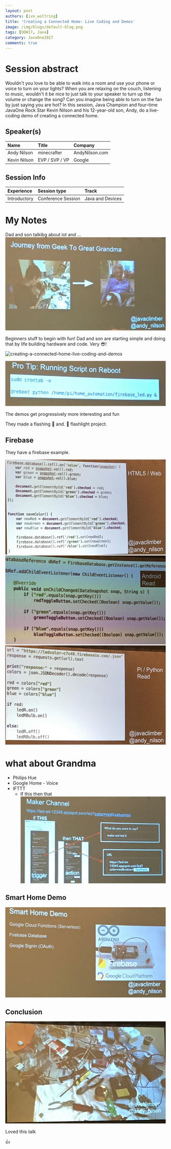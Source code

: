 ```yaml
---
layout: post
authors: [ivo_woltring]
title: 'Creating a Connected Home: Live Coding and Demos'
image: /img/blogs/default-blog.png
tags: [OOW17, Java]
category: JavaOne2017
comments: true
---
```


# Session abstract

Wouldn't you love to be able to walk into a room and use your phone or voice to turn on your lights? When you are relaxing on the couch, listening to music, wouldn't it be nice to just talk to your speaker to turn up the volume or change the song? Can you imagine being able to turn on the fan by just saying you are hot? In this session, Java Champion and four-time JavaOne Rock Star Kevin Nilson and his 12-year-old son, Andy, do a live-coding demo of creating a connected home.
<!--more-->
## Speaker(s)

|Name|Title|Company|
|:---|:---|:---|
|Andy Nilson|minecrafter|AndyNilson.com|
|Kevin Nilson|EVP / SVP / VP|Google|


## Session Info

| Experience | Session type | Track  |
|:-----------|:-------------|:-------|
| Introductory | Conference Session | Java and Devices |

# My Notes

Dad and son talkibg about iot and ...
![creating-a-connected-home-live-coding-and-demos](/img/blogs/2017/creating-a-connected-home-live-coding-and-demos/CON2991__creating-a-connected-home-live-coding-and-demos.jpg)

Beginners stuff to begin with fun! Dad and son are starting simple and doing that by life building hardware and code. Very 😎!

![creating-a-connected-home-live-coding-and-demos](/img/blogs/2017/creating-a-connected-home-live-coding-and-demos/CON2991__creating-a-connected-home-live-coding-and-demos_1.jpg)

![creating-a-connected-home-live-coding-and-demos](/img/blogs/2017/creating-a-connected-home-live-coding-and-demos/CON2991__creating-a-connected-home-live-coding-and-demos_2.jpg)

The demos get progressively more interesting and fun

They made a flashing  🎃 and. 👻 flashlight project. 

## Firebase 

They have a firebase example.

![creating-a-connected-home-live-coding-and-demos](/img/blogs/2017/creating-a-connected-home-live-coding-and-demos/CON2991__creating-a-connected-home-live-coding-and-demos_3.jpg)
![creating-a-connected-home-live-coding-and-demos](/img/blogs/2017/creating-a-connected-home-live-coding-and-demos/CON2991__creating-a-connected-home-live-coding-and-demos_4.jpg)
![creating-a-connected-home-live-coding-and-demos](/img/blogs/2017/creating-a-connected-home-live-coding-and-demos/CON2991__creating-a-connected-home-live-coding-and-demos_5.jpg)

# what about Grandma

* Philips Hue
* Google Home - Voice
* IFTTT
	* If this then that
![creating-a-connected-home-live-coding-and-demos](/img/blogs/2017/creating-a-connected-home-live-coding-and-demos/CON2991__creating-a-connected-home-live-coding-and-demos_6.jpg)

## Smart Home Demo

![creating-a-connected-home-live-coding-and-demos](/img/blogs/2017/creating-a-connected-home-live-coding-and-demos/CON2991__creating-a-connected-home-live-coding-and-demos_8.jpg)


## Conclusion 

![creating-a-connected-home-live-coding-and-demos](/img/blogs/2017/creating-a-connected-home-live-coding-and-demos/CON2991__creating-a-connected-home-live-coding-and-demos_7.jpg)

Loved this talk

👍
        
